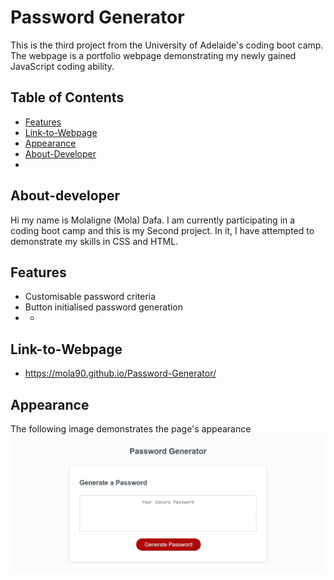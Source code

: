 # Password Generator


This is the third project from the University of Adelaide's coding boot camp. The webpage is a portfolio webpage demonstrating my newly gained JavaScript coding ability. 



## Table of Contents

- [Features](#features)
- [Link-to-Webpage](#Link-to-Webpage)
- [Appearance](#Appearance)
- [About-Developer](#About-developer)
- 


## About-developer

Hi my name is Molaligne (Mola) Dafa. I am currently participating in a coding boot camp and this is my Second project. 
In it, I have attempted to demonstrate my skills in CSS and HTML.

## Features

- Customisable password criteria
- Button initialised password generation
- - 
  
 
  
## Link-to-Webpage
- https://mola90.github.io/Password-Generator/

## Appearance

The following image demonstrates the page's appearance
![Screenshot of webpage](ScreenCapture.jpg)
